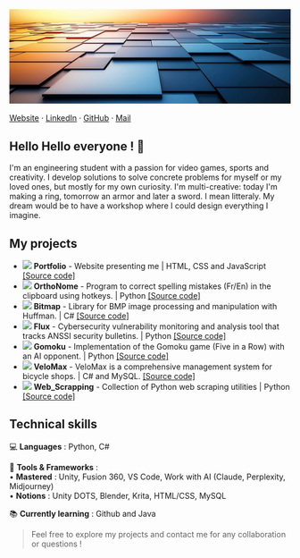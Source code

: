 <img src="img\banniere.png">

[Website](https://antoine-roucau.github.io/) · 
[LinkedIn](https://www.linkedin.com/in/antoine-roucau-682b1b157/) · 
[GitHub](https://github.com/Antoine-Roucau) ·
[Mail](mailto:abg.antoine.roucau@gmail.com)

## **Hello Hello everyone ! 👋**

I'm an engineering student with a passion for video games, sports and creativity. I develop solutions to solve concrete problems for myself or my loved ones, but mostly for my own curiosity. I'm multi-creative: today I'm making a ring, tomorrow an armor and later a sword. I mean litteraly. My dream would be to have a workshop where I could design everything I imagine.

## My projects 

* <img src="img\website.ico" width="20"> **Portfolio** - Website presenting me | HTML, CSS and JavaScript [[Source code]](https://github.com/Antoine-Roucau/Antoine-Roucau.github.io)
* <img src="img\orthonome.ico" width="20"> **OrthoNome** - Program to correct spelling mistakes (Fr/En) in the clipboard using hotkeys. | Python [[Source code]](https://github.com/Antoine-Roucau/OrthoNome)
* <img src="img\bitmap.ico" width="20"> **Bitmap** - Library for BMP image processing and manipulation with Huffman. | C# [[Source code]](https://github.com/Antoine-Roucau/Bitmap_Image)
* <img src="img\flux.ico" width="20"> **Flux** - Cybersecurity vulnerability monitoring and analysis tool that tracks ANSSI security bulletins. | Python [[Source code]](https://github.com/Antoine-Roucau/Flux_Analysis)
* <img src="img\gomoku.ico" width="20"> **Gomoku** - Implementation of the Gomoku game (Five in a Row) with an AI opponent. | Python [[Source code]](https://github.com/Antoine-Roucau/Gomoku_IA)
* <img src="img\velomax.ico" width="20"> **VeloMax** - VeloMax is a comprehensive management system for bicycle shops. | C# and MySQL. [[Source code]](https://github.com/Antoine-Roucau/VeloMax)
* <img src="img\velomax.ico" width="20"> **Web_Scrapping** - Collection of Python web scraping utilities | Python [[Source code]](https://github.com/Antoine-Roucau/Web_Scrapping)

## Technical skills

💻 **Languages** : Python, C#  

🔧 **Tools & Frameworks** :  
    • **Mastered** : Unity, Fusion 360, VS Code, Work with AI (Claude, Perplexity, Midjourney)<br>
    • **Notions** : Unity DOTS, Blender, Krita, HTML/CSS, MySQL

📚 **Currently learning** : Github and Java

> Feel free to explore my projects and contact me for any collaboration or questions !
